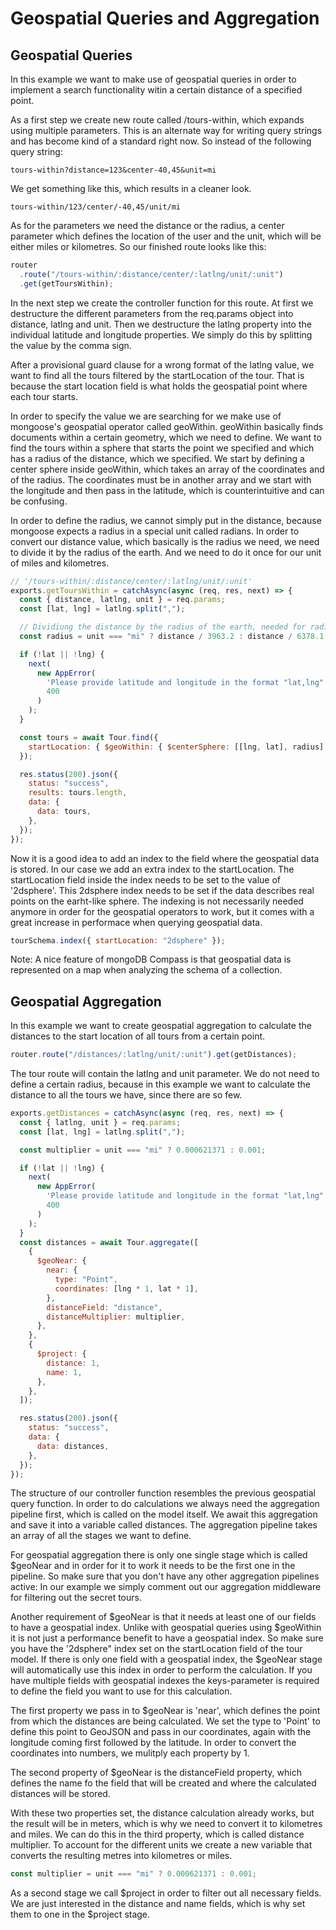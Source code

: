 # Geospatial Queries and Aggregation

## Geospatial Queries

In this example we want to make use of geospatial queries in order to implement a search functionality witin a certain distance of a specified point.

As a first step we create new route called /tours-within, which expands using multiple parameters. This is an alternate way for writing query strings and has become kind of a standard right now. So instead of the following query string:

```
tours-within?distance=123&center-40,45&unit=mi
```

We get something like this, which results in a cleaner look.

```
tours-within/123/center/-40,45/unit/mi
```

As for the parameters we need the distance or the radius, a center parameter which defines the location of the user and the unit, which will be either miles or kilometres. So our finished route looks like this:

```js
router
  .route("/tours-within/:distance/center/:latlng/unit/:unit")
  .get(getToursWithin);
```

In the next step we create the controller function for this route. At first we destructure the different parameters from the req.params object into distance, latlng and unit. Then we destructure the latlng property into the individual latitude and longitude properties. We simply do this by splitting the value by the comma sign.

After a provisional guard clause for a wrong format of the latlng value, we want to find all the tours filtered by the startLocation of the tour. That is because the start location field is what holds the geospatial point where each tour starts.

In order to specify the value we are searching for we make use of mongoose's geospatial operator called geoWithin. geoWithin basically finds documents within a certain geometry, which we need to define. We want to find the tours within a sphere that starts the point we specified and which has a radius of the distance, which we specified. We start by defining a center sphere inside geoWithin, which takes an array of the coordinates and of the radius. The coordinates must be in another array and we start with the longitude and then pass in the latitude, which is counterintuitive and can be confusing.

In order to define the radius, we cannot simply put in the distance, because mongoose expects a radius in a special unit called radians. In order to convert our distance value, which basically is the radius we need, we need to divide it by the radius of the earth. And we need to do it once for our unit of miles and kilometres.

```js
// '/tours-within/:distance/center/:latlng/unit/:unit'
exports.getToursWithin = catchAsync(async (req, res, next) => {
  const { distance, latlng, unit } = req.params;
  const [lat, lng] = latlng.split(",");

  // Dividiung the distance by the radius of the earth, needed for radiants unit mongoose uses in the $centerSphere method
  const radius = unit === "mi" ? distance / 3963.2 : distance / 6378.1;

  if (!lat || !lng) {
    next(
      new AppError(
        'Please provide latitude and longitude in the format "lat,lng"',
        400
      )
    );
  }

  const tours = await Tour.find({
    startLocation: { $geoWithin: { $centerSphere: [[lng, lat], radius] } },
  });

  res.status(200).json({
    status: "success",
    results: tours.length,
    data: {
      data: tours,
    },
  });
});
```

Now it is a good idea to add an index to the field where the geospatial data is stored. In our case we add an extra index to the startLocation. The startLocation field inside the index needs to be set to the value of '2dsphere'. This 2dsphere index needs to be set if the data describes real points on the earht-like sphere. The indexing is not necessarily needed anymore in order for the geospatial operators to work, but it comes with a great increase in performace when querying geospatial data.

```js
tourSchema.index({ startLocation: "2dsphere" });
```

Note: A nice feature of mongoDB Compass is that geospatial data is represented on a map when analyzing the schema of a collection.

## Geospatial Aggregation

In this example we want to create geospatial aggregation to calculate the distances to the start location of all tours from a certain point.

```js
router.route("/distances/:latlng/unit/:unit").get(getDistances);
```

The tour route will contain the latlng and unit parameter. We do not need to define a certain radius, because in this example we want to calculate the distance to all the tours we have, since there are so few.

```js
exports.getDistances = catchAsync(async (req, res, next) => {
  const { latlng, unit } = req.params;
  const [lat, lng] = latlng.split(",");

  const multiplier = unit === "mi" ? 0.000621371 : 0.001;

  if (!lat || !lng) {
    next(
      new AppError(
        'Please provide latitude and longitude in the format "lat,lng"',
        400
      )
    );
  }
  const distances = await Tour.aggregate([
    {
      $geoNear: {
        near: {
          type: "Point",
          coordinates: [lng * 1, lat * 1],
        },
        distanceField: "distance",
        distanceMultiplier: multiplier,
      },
    },
    {
      $project: {
        distance: 1,
        name: 1,
      },
    },
  ]);

  res.status(200).json({
    status: "success",
    data: {
      data: distances,
    },
  });
});
```

The structure of our controller function resembles the previous geospatial query function. In order to do calculations we always need the aggregation pipeline first, which is called on the model itself. We await this aggregation and save it into a variable called distances. The aggregation pipeline takes an array of all the stages we want to define.

For geospatial aggregation there is only one single stage which is called $geoNear and in order for it to work it needs to be the first one in the pipeline. So make sure that you don't have any other aggregation pipelines active: In our example we simply comment out our aggregation middleware for filtering out the secret tours.

Another requirement of $geoNear is that it needs at least one of our fields to have a geospatial index. Unlike with geospatial queries using $geoWithin it is not just a performance benefit to have a geospatial index. So make sure you have the '2dsphere" index set on the startLocation field of the tour model. If there is only one field with a geospatial index, the $geoNear stage will automatically use this index in order to perform the calculation. If you have multiple fields with geospatial indexes the keys-parameter is required to define the field you want to use for this calculation.

The first property we pass in to $geoNear is 'near', which defines the point from which the distances are being calculated. We set the type to 'Point' to define this point to GeoJSON and pass in our coordinates, again with the longitude coming first followed by the latitude. In order to convert the coordinates into numbers, we mulitply each property by 1.

The second property of $geoNear is the distanceField property, which defines the name fo the field that will be created and where the calculated distances will be stored.

With these two properties set, the distance calculation already works, but the result will be in meters, which is why we need to convert it to kilometres and miles. We can do this in the third property, which is called distance multiplier. To account for the different units we create a new variable that converts the resulting metres into kilometres or miles.

```js
const multiplier = unit === "mi" ? 0.000621371 : 0.001;
```

As a second stage we call $project in order to filter out all necessary fields. We are just interested in the distance and name fields, which is why set them to one in the $project stage.
